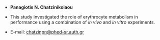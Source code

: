 - **Panagiotis N. Chatzinikolaou**

- This study investigated the role of erythrocyte metabolism in performance using a combination of *in vivo* and *in vitro* experiments.

- E-mail: chatzinpn@phed-sr.auth.gr
